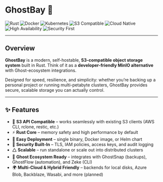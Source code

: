 # GhostBay 🌊

![Rust](https://img.shields.io/badge/Rust-000000?logo=rust\&logoColor=white)
![Docker](https://img.shields.io/badge/Docker-2496ED?logo=docker\&logoColor=white)
![Kubernetes](https://img.shields.io/badge/Kubernetes-326CE5?logo=kubernetes\&logoColor=white)
![S3 Compatible](https://img.shields.io/badge/S3-Compatible-orange)
![Cloud Native](https://img.shields.io/badge/Cloud%20Native-1abc9c)
![High Availability](https://img.shields.io/badge/HA-Supported-success)
![Security First](https://img.shields.io/badge/Security-Enabled-critical)

---

## Overview

**GhostBay** is a modern, self-hostable, **S3-compatible object storage system** built in Rust.
Think of it as a **developer-friendly MinIO alternative** with Ghost-ecosystem integrations.

Designed for speed, resilience, and simplicity: whether you’re backing up a personal project or running multi-petabyte clusters, GhostBay provides secure, scalable storage you can actually control.

---

## ✨ Features

* 🔑 **S3 API Compatible** – works seamlessly with existing S3 clients (AWS CLI, rclone, restic, etc.)
* ⚡ **Rust Core** – memory safety and high performance by default
* 🐳 **Easy Deployment** – single binary, Docker image, or Helm chart
* 🔐 **Security Built-In** – TLS, IAM policies, access keys, and audit logging
* 🛆 **Scalable** – run standalone or scale out into distributed clusters
* 🧹 **Ghost Ecosystem Ready** – integrates with GhostSnap (backups), GhostFlow (automation), and Zeke (CLI)
* 🌍 **Multi-Cloud & Hybrid Friendly** – backends for local disks, Azure Blob, Backblaze, Wasabi, and more (planned)

